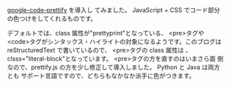 <!--
title: google-code-prettifyを導入してみる
date: 2007-03-26
-->

[google-code-prettify](http://code.google.com/p/google-code-prettify/) を導入し
てみました。 JavaScript + CSS でコード部分の色つけをしてくれるものです。

デフォルトでは、class 属性が"prettyprint"となっている、 &lt;pre&gt;タグや
&lt;code&gt;タグがシンタックス・ハイライトの対象になるようです。このブログは
reStructuredText で書いているので、 &lt;pre&gt;タグの class 属性は
、clsss="literal-block"となっています。 &lt;pre&gt;タグの方を直すのはいまさら面
倒なので、prettify.js の方を少し修正して導入しました。 Python と Java は両方とも
サポート言語ですので、どちらもなかなか派手に色がつきます。
